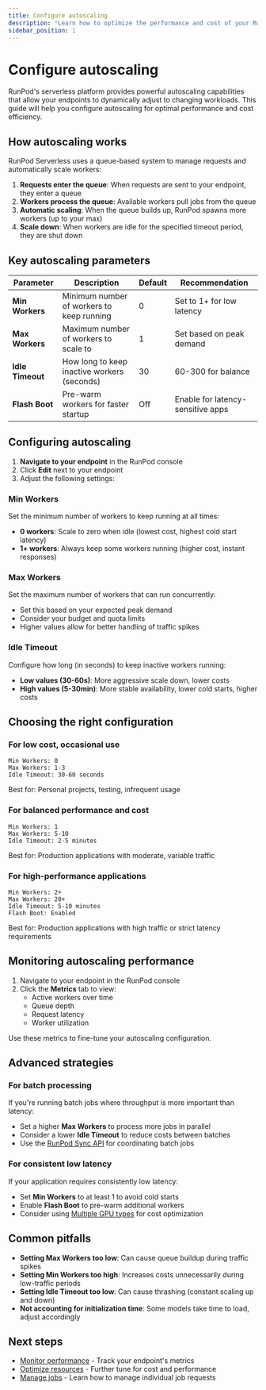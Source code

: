 ```yaml
---
title: Configure autoscaling
description: "Learn how to optimize the performance and cost of your RunPod serverless endpoints through effective autoscaling configuration. Find strategies for different workload patterns."
sidebar_position: 1
---
```


# Configure autoscaling

RunPod's serverless platform provides powerful autoscaling capabilities that allow your endpoints to dynamically adjust to changing workloads. This guide will help you configure autoscaling for optimal performance and cost efficiency.

## How autoscaling works

RunPod Serverless uses a queue-based system to manage requests and automatically scale workers:

1. **Requests enter the queue**: When requests are sent to your endpoint, they enter a queue
2. **Workers process the queue**: Available workers pull jobs from the queue
3. **Automatic scaling**: When the queue builds up, RunPod spawns more workers (up to your max)
4. **Scale down**: When workers are idle for the specified timeout period, they are shut down

## Key autoscaling parameters

| Parameter | Description | Default | Recommendation |
|-----------|-------------|---------|---------------|
| **Min Workers** | Minimum number of workers to keep running | 0 | Set to 1+ for low latency |
| **Max Workers** | Maximum number of workers to scale to | 1 | Set based on peak demand |
| **Idle Timeout** | How long to keep inactive workers (seconds) | 30 | 60-300 for balance |
| **Flash Boot** | Pre-warm workers for faster startup | Off | Enable for latency-sensitive apps |

## Configuring autoscaling

1. **Navigate to your endpoint** in the RunPod console
2. Click **Edit** next to your endpoint
3. Adjust the following settings:

### Min Workers

Set the minimum number of workers to keep running at all times:

- **0 workers**: Scale to zero when idle (lowest cost, highest cold start latency)
- **1+ workers**: Always keep some workers running (higher cost, instant responses)

### Max Workers

Set the maximum number of workers that can run concurrently:

- Set this based on your expected peak demand
- Consider your budget and quota limits
- Higher values allow for better handling of traffic spikes

### Idle Timeout

Configure how long (in seconds) to keep inactive workers running:

- **Low values (30-60s)**: More aggressive scale down, lower costs
- **High values (5-30min)**: More stable availability, lower cold starts, higher costs

## Choosing the right configuration

### For low cost, occasional use

```
Min Workers: 0
Max Workers: 1-3
Idle Timeout: 30-60 seconds
```

Best for: Personal projects, testing, infrequent usage

### For balanced performance and cost

```
Min Workers: 1
Max Workers: 5-10
Idle Timeout: 2-5 minutes
```

Best for: Production applications with moderate, variable traffic

### For high-performance applications

```
Min Workers: 2+
Max Workers: 20+
Idle Timeout: 5-10 minutes
Flash Boot: Enabled
```

Best for: Production applications with high traffic or strict latency requirements

## Monitoring autoscaling performance

1. Navigate to your endpoint in the RunPod console
2. Click the **Metrics** tab to view:
   - Active workers over time
   - Queue depth
   - Request latency
   - Worker utilization

Use these metrics to fine-tune your autoscaling configuration.

## Advanced strategies

### For batch processing

If you're running batch jobs where throughput is more important than latency:

- Set a higher **Max Workers** to process more jobs in parallel
- Consider a lower **Idle Timeout** to reduce costs between batches
- Use the [RunPod Sync API](/docs/serverless/reference/api) for coordinating batch jobs

### For consistent low latency

If your application requires consistently low latency:

- Set **Min Workers** to at least 1 to avoid cold starts
- Enable **Flash Boot** to pre-warm additional workers
- Consider using [Multiple GPU types](/docs/serverless/reference/configurations) for cost optimization

## Common pitfalls

- **Setting Max Workers too low**: Can cause queue buildup during traffic spikes
- **Setting Min Workers too high**: Increases costs unnecessarily during low-traffic periods
- **Setting Idle Timeout too low**: Can cause thrashing (constant scaling up and down)
- **Not accounting for initialization time**: Some models take time to load, adjust accordingly

## Next steps

- [Monitor performance](/docs/serverless/manage/monitoring) - Track your endpoint's metrics
- [Optimize resources](/docs/serverless/manage/optimize) - Further tune for cost and performance
- [Manage jobs](/docs/serverless/manage/jobs) - Learn how to manage individual job requests 